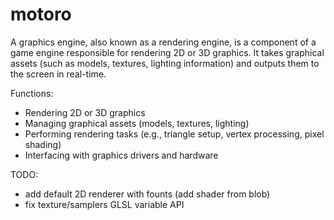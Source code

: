 # motoro

A graphics engine, also known as a rendering engine, is a component of a game engine responsible for rendering 2D or 3D
graphics. It takes graphical assets (such as models, textures, lighting information) and outputs them to the screen in
real-time.

Functions:

+ Rendering 2D or 3D graphics
+ Managing graphical assets (models, textures, lighting)
+ Performing rendering tasks (e.g., triangle setup, vertex processing, pixel shading)
+ Interfacing with graphics drivers and hardware

TODO:

- add default 2D renderer with founts (add shader from blob)
- fix texture/samplers GLSL variable API